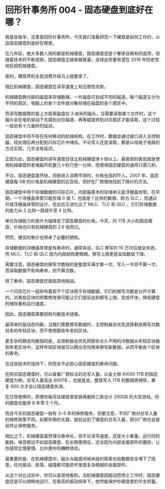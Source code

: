 # 回形针事务所 004 - 固态硬盘到底好在哪？

我是张每羊，这里是回形针事务所，今天我们准备研究一下硬盘是如何工作的，以及固态硬盘到底好在哪里。

在几年前，绝大多数人用的都是机械硬盘，固态硬盘还是个奢侈且稀有的选项，但随着技术的不断成熟，固态硬盘正越来越普遍，全球出货量有望在 2019 年历史性地反超机械硬盘。

是的，硬盘界的全民消费升级马上就要来了。

相比机械硬盘，固态硬盘在读写速度上有压倒性优势。

机械硬盘靠内部的磁盘来存储数据，一片磁盘可划成不同的磁道，每个磁道又分为不同的扇区，电脑上的各个文件就分散存储在磁盘的各个扇区中。

而读写数据靠的是上方距离磁盘仅 3 纳米的磁头，当需要读取某个文件时，这个磁头会在电机驱动下先摆到对应磁道，再等磁盘转到对应扇区才能读取，这个过程一般会有十几毫秒的延迟。

固态硬盘中则不存在任何移动的机械结构，在工作时，数据会通过接口进入主控制器，经处理后再分配到闪存芯片中储存。不论写入还是读取，都是以纯电子电路的方式实现，几乎没有延迟。

正因为此，固态硬盘的读写速度往往比机械硬盘快十倍以上，最直观的表现就是使用机械硬盘的老电脑开机要几十秒乃至一分钟，而使用固态硬盘的通常只需几秒。

不过，固态硬盘虽然快，但刚进入消费市场时，价格也高的吓人。2007 年，固态硬盘每 GB 的价格是机械硬盘的近百倍，但好在厂商很快找到了降价的方法。

固态硬盘中用于存储数据的闪存芯片，内部最基本的存储单元是浮栅晶体管。在早期，一个浮栅晶体管只能存储 0 或 1，也就是 1 比特的数据，称为 SLC 。而通过升级浮栅晶体管的设计，在此后又进化出了 MLC、TLC 和 QLC ，它们存储数据的能力从 2 比特一路提升至 4 比特。

单位存储能力的提升大幅降低了固态硬盘的价格。今天，约 1TB 大小的固态硬盘，价格也只有机械硬盘的 2.6 倍而已。

然而，便宜的售价也带来了必要的牺牲。

存储数据的浮栅晶体管是有寿命的，通常来说，SLC 擦写约 10 万次后就会失效，而 MLC、TLC 和 QLC 因为内部结构更精细，擦写上限更是呈指数级下降。

需要注意，固态硬盘的擦写次数指的是整盘写满才算一次，写入一半并不算一次，而读取数据不影响寿命，则不算次数。

除了寿命，固态硬盘还面临其他挑战。

一个闪存芯片一般排布着若干个区块用于存储数据，它们的擦写次数是分开计算的。对某些区块的频繁修改很可能让它们提前达到擦写上限，变成坏块，降低硬盘的储存量和运行速度。

因此，固态硬盘需要损耗均衡技术拯救。

最简单的是动态均衡，当我们需要擦写数据时，主控制器会优先选择剩余擦写次数较多的年轻区块，而不使用那些年老的区块。

更复杂的静态均衡指的是，主控制器会优先把那些长久不用的冷数据从年轻区块搬到年老区块中，这样年轻区块就可以腾出空间用来擦写新数据，从而平衡各个区块的寿命。

在这些技术的加持下，你完全不必担心固态硬盘的寿命问题。

在购买固态硬盘时，可以查看厂商标注的总写入量。以金士顿 A1000 1TB 的固态硬盘为例，总写入量高达 600TB ，也就是说，整盘写入 1TB 的数据再擦除，重复 600 次才会让固态硬盘失效。

在日常使用时，即便你每天往硬盘里安装再删除三款总计 200GB 的大型游戏，你的硬盘也能用 8 年零 5 个月。

而且今天的固态硬盘一般有 3~5 年的保修服务，但要注意，不同厂商对总写入量的保修政策不同，如果你用的太狠，提前达到了硬盘的总写入量，部分厂商也会提前终止保修服务。

相比之下，机械硬盘虽然理论寿命长，但不论读写速度，还是大小重量、运行时的能耗、噪音都远不如固态硬盘，在长期使用后，还会因为内部金属部件的磨损，让你感受比慢更慢、比吵更吵的糟糕体验。

最重要的是，在机械硬盘中，磁头与磁盘间纳米级的距离也给数据安全埋下了隐患，任何振动、跌落、碰撞都可能损坏里面复杂精细的金属部件。

从这个对比试验中，你可以直观地看到，当机械硬盘因振动而停止工作时，固态硬盘还是可以顺畅地运行，在极高的振动频率下，依然能保护你硬盘里的毕生积蓄。
